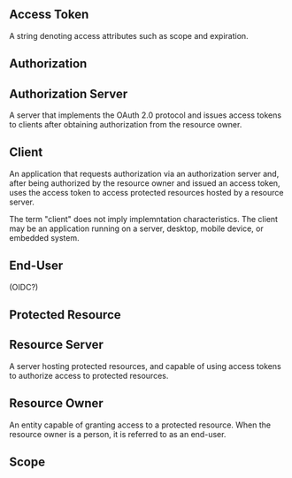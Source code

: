 ## Access Token
A string denoting access attributes such as scope and expiration.

## Authorization

## Authorization Server
A server that implements the OAuth 2.0 protocol and issues access tokens to
clients after obtaining authorization from the resource owner.

## Client
An application that requests authorization via an authorization server and,
after being authorized by the resource owner and issued an access token, uses
the access token to access protected resources hosted by a resource server.

The term "client" does not imply implemntation characteristics.  The client may
be an application running on a server, desktop, mobile device, or embedded
system.

## End-User
(OIDC?)

## Protected Resource

## Resource Server
A server hosting protected resources, and capable of using access tokens to
authorize access to protected resources.

## Resource Owner
An entity capable of granting access to a protected resource.  When the resource
owner is a person, it is referred to as an end-user.

## Scope

